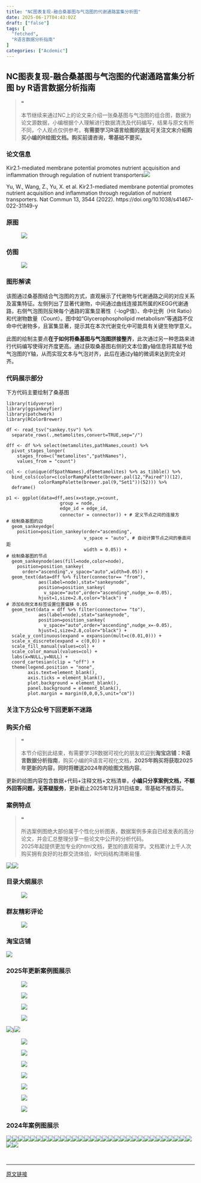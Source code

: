 ```yaml
---
title: "NC图表复现-融合桑基图与气泡图的代谢通路富集分析图"
date: 2025-06-17T04:43:02Z
draft: ["false"]
tags: [
  "fetched",
  "R语言数据分析指南"
]
categories: ["Acdemic"]
---
```

NC图表复现-融合桑基图与气泡图的代谢通路富集分析图 by R语言数据分析指南
------
<div><section data-tool="mdnice编辑器" data-website="https://www.mdnice.com" data-pm-slice="0 0 []"><blockquote><span><span leaf="">❝</span></span><p><span leaf="">本节继续来通过NC上的论文来介绍一张桑基图与气泡图的组合图，数据为论文源数据，小编根据个人理解进行数据清洗及代码编写，结果与原文有所不同，个人观点仅供参考。</span><strong><span leaf="">有需要学习R语言绘图的朋友可关注文末介绍购买小编的R绘图文档。购买前请咨询，零基础不要买。</span></strong></p></blockquote><h3 data-cacheurl="" data-remoteid="" data-tool="mdnice编辑器"><span></span><span><span leaf="">论文信息</span></span><span></span></h3><p data-tool="mdnice编辑器"><span leaf="">Kir2.1-mediated membrane potential promotes nutrient acquisition and inflammation through regulation of nutrient transporters<img data-src="https://mmbiz.qpic.cn/mmbiz_png/EibnicgwScTAb68OpnPamsUJ6b8l2FWcVlTeNS83UQ01ETwyGmTVqtYnibh3n67dSr4kxOTC2TUBZHwSElJibma3SQ/640?wx_fmt=png&amp;from=appmsg" data-ratio="0.4740740740740741" data-type="png" data-w="1080" data-imgfileid="100047694" src="https://mmbiz.qpic.cn/mmbiz_png/EibnicgwScTAb68OpnPamsUJ6b8l2FWcVlTeNS83UQ01ETwyGmTVqtYnibh3n67dSr4kxOTC2TUBZHwSElJibma3SQ/640?wx_fmt=png&amp;from=appmsg"></span></p><p data-tool="mdnice编辑器"><span leaf="">Yu, W., Wang, Z., Yu, X. et al. Kir2.1-mediated membrane potential promotes nutrient acquisition and inflammation through regulation of nutrient transporters. Nat Commun 13, 3544 (2022). https://doi.org/10.1038/s41467-022-31149-y</span></p><h3 data-cacheurl="" data-remoteid="" data-tool="mdnice编辑器"><span></span><span><span leaf="">原图</span></span><span></span></h3><figure data-tool="mdnice编辑器"><span leaf=""><img data-src="https://mmbiz.qpic.cn/mmbiz_png/EibnicgwScTAb68OpnPamsUJ6b8l2FWcVlJd0G868yClUAyhYj4IggiaO3Euees5XT1MwDxsTibR84TeMSPoBWZuXA/640?wx_fmt=png&amp;from=appmsg" data-ratio="0.7722222222222223" data-type="png" data-w="1080" data-imgfileid="100047693" src="https://mmbiz.qpic.cn/mmbiz_png/EibnicgwScTAb68OpnPamsUJ6b8l2FWcVlJd0G868yClUAyhYj4IggiaO3Euees5XT1MwDxsTibR84TeMSPoBWZuXA/640?wx_fmt=png&amp;from=appmsg"></span></figure><h3 data-cacheurl="" data-remoteid="" data-tool="mdnice编辑器"><span></span><span><span leaf="">仿图</span></span><span></span></h3><figure data-tool="mdnice编辑器"><span leaf=""><img data-src="https://mmbiz.qpic.cn/mmbiz_png/EibnicgwScTAb68OpnPamsUJ6b8l2FWcVll4yFojc60NwokgJWhqRf4hdmvBuGO0ZxND6r5NOzfaRHPm9FKMH0LQ/640?wx_fmt=png&amp;from=appmsg" data-ratio="0.6888888888888889" data-type="png" data-w="1080" data-imgfileid="100047691" src="https://mmbiz.qpic.cn/mmbiz_png/EibnicgwScTAb68OpnPamsUJ6b8l2FWcVll4yFojc60NwokgJWhqRf4hdmvBuGO0ZxND6r5NOzfaRHPm9FKMH0LQ/640?wx_fmt=png&amp;from=appmsg"></span></figure><h3 data-cacheurl="" data-remoteid="" data-tool="mdnice编辑器"><span></span><span><span leaf="">图形解读</span></span><span></span></h3><p data-tool="mdnice编辑器"><span leaf="">该图通过桑基图结合气泡图的方式，直观展示了代谢物与代谢通路之间的对应关系及富集特征。左侧列出了显著代谢物，中间通过曲线连接其所属的KEGG代谢通路，右侧气泡图则反映每个通路的富集显著性（-logP值）、命中比例（Hit Ratio）和代谢物数量（Count）。图中如“Glycerophospholipid metabolism”等通路不仅命中代谢物多，且富集显著，提示其在本次代谢变化中可能具有关键生物学意义。</span></p><p data-tool="mdnice编辑器"><span leaf="">此图的绘制主要点</span><strong><span leaf="">在于如何将桑基图与气泡图拼接整齐</span></strong><span leaf="">，此次通过另一种思路来进行代码编写使得对齐度更高。通过获取桑基图右侧的文本位置y轴信息将其赋予给气泡图的Y轴，从而实现文本与气泡对齐，此后在通过y轴的微调来达到完全对齐。</span></p><h3 data-cacheurl="" data-remoteid="" data-tool="mdnice编辑器"><span></span><span><span leaf="">代码展示部分</span></span><span></span></h3><p data-tool="mdnice编辑器"><span leaf="">下方代码主要绘制了桑基图</span></p><pre data-tool="mdnice编辑器"><span data-cacheurl="" data-remoteid=""></span><code><span leaf="">library(tidyverse)</span><span leaf=""><br></span><span leaf="">library(ggsankeyfier)</span><span leaf=""><br></span><span leaf="">library(patchwork)</span><span leaf=""><br></span><span leaf="">library(RColorBrewer)</span><span leaf=""><br></span><span leaf=""><br></span><span leaf="">df &lt;- read_tsv(</span><span><span leaf="">"sankey.tsv"</span></span><span leaf="">) %&gt;% </span><span leaf=""><br></span><span leaf="">  separate_rows(.,metamolites,convert=TRUE,sep=</span><span><span leaf="">"/"</span></span><span leaf="">)</span><span leaf=""><br></span><span leaf=""><br></span><span leaf="">dff &lt;- df %&gt;% select(metamolites,pathNames,count) %&gt;% </span><span leaf=""><br></span><span leaf="">  pivot_stages_longer(</span><span leaf=""><br></span><span leaf="">    stages_from=c(</span><span><span leaf="">"metamolites"</span></span><span leaf="">,</span><span><span leaf="">"pathNames"</span></span><span leaf="">),</span><span leaf=""><br></span><span leaf="">    values_from = </span><span><span leaf="">"count"</span></span><span leaf="">) </span><span leaf=""><br></span><span leaf=""><br></span><span leaf="">col &lt;- c(unique(df</span><span><span leaf="">$pathNames</span></span><span leaf="">),df</span><span><span leaf="">$metamolites</span></span><span leaf="">) %&gt;% as_tibble() %&gt;% </span><span leaf=""><br></span><span leaf="">  bind_cols(color=c(colorRampPalette(brewer.pal(12,</span><span><span leaf="">"Paired"</span></span><span leaf="">))(12),</span><span leaf=""><br></span><span leaf="">            colorRampPalette(brewer.pal(9,</span><span><span leaf="">"Set1"</span></span><span leaf="">))(52))) %&gt;% </span><span leaf=""><br></span><span leaf="">  deframe()</span><span leaf=""><br></span><span leaf=""><br></span><span leaf="">p1 &lt;- ggplot(data=dff,aes(x=stage,y=count,</span><span leaf=""><br></span><span leaf="">                    group = node,</span><span leaf=""><br></span><span leaf="">                    edge_id = edge_id,</span><span leaf=""><br></span><span leaf="">                    connector = connector)) + </span><span><span leaf=""># 定义节点之间的连接方</span></span><span leaf=""><br></span><span><span leaf=""># 绘制桑基图的边</span></span><span leaf=""><br></span><span leaf="">  geom_sankeyedge(</span><span leaf=""><br></span><span leaf="">    position=position_sankey(order=</span><span><span leaf="">"ascending"</span></span><span leaf="">,</span><span leaf=""><br></span><span leaf="">                             v_space = </span><span><span leaf="">"auto"</span></span><span leaf="">, </span><span><span leaf=""># 自动计算节点之间的垂直间距</span></span><span leaf=""><br></span><span leaf="">                             width = 0.05)) +</span><span leaf=""><br></span><span><span leaf=""># 绘制桑基图的节点</span></span><span leaf=""><br></span><span leaf="">  geom_sankeynode(aes(fill=node,color=node),</span><span leaf=""><br></span><span leaf="">    position=position_sankey(</span><span leaf=""><br></span><span leaf="">      order=</span><span><span leaf="">"ascending"</span></span><span leaf="">,v_space=</span><span><span leaf="">"auto"</span></span><span leaf="">,width=0.05)) +</span><span leaf=""><br></span><span leaf="">  geom_text(data=dff %&gt;% filter(connector== </span><span><span leaf="">"from"</span></span><span leaf="">),</span><span leaf=""><br></span><span leaf="">            aes(label=node),</span><span><span leaf="">stat</span></span><span leaf="">=</span><span><span leaf="">"sankeynode"</span></span><span leaf="">,</span><span leaf=""><br></span><span leaf="">            position=position_sankey(</span><span leaf=""><br></span><span leaf="">              v_space=</span><span><span leaf="">"auto"</span></span><span leaf="">,order=</span><span><span leaf="">"ascending"</span></span><span leaf="">,nudge_x=-0.05),</span><span leaf=""><br></span><span leaf="">            hjust=1,size=2.8,color=</span><span><span leaf="">"black"</span></span><span leaf="">) +</span><span leaf=""><br></span><span><span leaf=""># 添加右侧文本标签设置位置偏移 0.05</span></span><span leaf=""><br></span><span leaf="">  geom_text(data = dff %&gt;% filter(connector== </span><span><span leaf="">"to"</span></span><span leaf="">),</span><span leaf=""><br></span><span leaf="">            aes(label=node),</span><span><span leaf="">stat</span></span><span leaf="">=</span><span><span leaf="">"sankeynode"</span></span><span leaf="">,</span><span leaf=""><br></span><span leaf="">            position=position_sankey(</span><span leaf=""><br></span><span leaf="">              v_space=</span><span><span leaf="">"auto"</span></span><span leaf="">,order=</span><span><span leaf="">"ascending"</span></span><span leaf="">,nudge_x=-0.05),</span><span leaf=""><br></span><span leaf="">            hjust=1,size=2.8,color=</span><span><span leaf="">"black"</span></span><span leaf="">) +</span><span leaf=""><br></span><span leaf="">  scale_y_continuous(expand = expansion(mult=c(0.01,0))) +</span><span leaf=""><br></span><span leaf="">  scale_x_discrete(expand = c(0,0)) +</span><span leaf=""><br></span><span leaf="">  scale_fill_manual(values=col) +</span><span leaf=""><br></span><span leaf="">  scale_color_manual(values=col) +</span><span leaf=""><br></span><span leaf="">  labs(x=NULL,y=NULL) +</span><span leaf=""><br></span><span leaf="">  coord_cartesian(clip = </span><span><span leaf="">"off"</span></span><span leaf="">) +</span><span leaf=""><br></span><span leaf="">  theme(legend.position = </span><span><span leaf="">"none"</span></span><span leaf="">,</span><span leaf=""><br></span><span leaf="">        axis.text=element_blank(),</span><span leaf=""><br></span><span leaf="">        axis.ticks = element_blank(),</span><span leaf=""><br></span><span leaf="">        plot.background = element_blank(),</span><span leaf=""><br></span><span leaf="">        panel.background = element_blank(),</span><span leaf=""><br></span><span leaf="">        plot.margin = margin(0,0,0,5,unit=</span><span><span leaf="">"cm"</span></span><span leaf="">))</span><span leaf=""><br></span></code></pre><h3 data-cacheurl="" data-remoteid="" data-tool="mdnice编辑器"><span></span><span><span leaf="">关注下方公众号下回更新不迷路</span></span><span></span></h3><section nodeleaf=""><mp-common-profile data-pluginname="mpprofile" data-nickname="R语言数据分析指南" data-alias="YanJANtwo" data-from="0" data-headimg="http://mmbiz.qpic.cn/mmbiz_png/EibnicgwScTAZF0rpeZII9Ltl26VbVagriczTria1fib3XgjwwHEHFjPzkmGpqWDVVHBSzhENictUM2iavAKiaM5lc9USw/0?wx_fmt=png" data-signature="R语言重症爱好者，喜欢绘制各种精美的图表，喜欢的小伙伴可以关注我，跟我一起学习" data-id="Mzg3MzQzNTYzMw==" data-is_biz_ban="0" data-service_type="1" data-verify_status="0"></mp-common-profile></section><h3 data-cacheurl="" data-remoteid="" data-tool="mdnice编辑器"><span></span><span><span leaf="">购买介绍</span></span><span></span></h3><blockquote><span><span leaf="">❝</span></span><p><span leaf="">本节介绍到此结束，有需要学习R数据可视化的朋友欢迎到</span><strong><span leaf="">淘宝店铺：R语言数据分析指南</span></strong><span leaf="">，购买小编的R语言可视化文档，</span><strong><span leaf="">2025年购买将获取2025年更新的内容，同时将赠送2024年的绘图文档内容</span></strong><span leaf="">。</span></p></blockquote><p data-tool="mdnice编辑器"><span leaf="">更新的绘图内容包含数据+代码+注释文档+文档清单，</span><strong><span leaf="">小编只分享案例文档，不额外回答问题，无答疑服务</span></strong><span leaf="">，更新截止2025年12月31日结束，零基础不推荐买。</span></p><h3 data-cacheurl="" data-remoteid="" data-tool="mdnice编辑器"><span></span><span><span leaf="">案例特点</span></span><span></span></h3><blockquote><span><span leaf="">❝</span></span><p><span leaf="">所选案例图绝大部份属于个性化分析图表，数据案例多来自已经发表的高分论文，并会汇总整理分享一些论文中公开的分析代码。</span><span leaf=""><br></span><span leaf="">2025年起提供更加专业的html文档，更加的直观易学。文档累计上千人次购买拥有良好的社群交流体验，R代码结构清晰易懂.</span></p></blockquote><p data-tool="mdnice编辑器"><span leaf=""><img data-src="https://mmbiz.qpic.cn/mmbiz_png/EibnicgwScTAb68OpnPamsUJ6b8l2FWcVlxdMnXu3Fwwj2QgN9zEJia4MSdbgcqhk2Cxibf6gaSEELzsXWZ323keOA/640?wx_fmt=png&amp;from=appmsg" data-ratio="0.9481481481481482" data-type="png" data-w="1080" data-imgfileid="100047695" src="https://mmbiz.qpic.cn/mmbiz_png/EibnicgwScTAb68OpnPamsUJ6b8l2FWcVlxdMnXu3Fwwj2QgN9zEJia4MSdbgcqhk2Cxibf6gaSEELzsXWZ323keOA/640?wx_fmt=png&amp;from=appmsg"><img data-src="https://mmbiz.qpic.cn/mmbiz_png/EibnicgwScTAb68OpnPamsUJ6b8l2FWcVloQB5uOGp7P8NgWSgLBeuwsaklIPlhLfgIoEVurJoJNK3utualLbIOg/640?wx_fmt=png&amp;from=appmsg" data-ratio="0.8712962962962963" data-type="png" data-w="1080" data-imgfileid="100047692" src="https://mmbiz.qpic.cn/mmbiz_png/EibnicgwScTAb68OpnPamsUJ6b8l2FWcVloQB5uOGp7P8NgWSgLBeuwsaklIPlhLfgIoEVurJoJNK3utualLbIOg/640?wx_fmt=png&amp;from=appmsg"></span></p><h3 data-cacheurl="" data-remoteid="" data-tool="mdnice编辑器"><span></span><span><span leaf="">目录大纲展示</span></span><span></span></h3><figure data-tool="mdnice编辑器"><span leaf=""><img data-src="https://mmbiz.qpic.cn/mmbiz_png/EibnicgwScTAb68OpnPamsUJ6b8l2FWcVlKq8Te9SWzovBRbia1HrZ7YOmZWJLzkJYtt3hyfs1Ojt1CwwUnY2xMTA/640?wx_fmt=png&amp;from=appmsg" data-ratio="0.44351851851851853" data-type="png" data-w="1080" data-imgfileid="100047700" src="https://mmbiz.qpic.cn/mmbiz_png/EibnicgwScTAb68OpnPamsUJ6b8l2FWcVlKq8Te9SWzovBRbia1HrZ7YOmZWJLzkJYtt3hyfs1Ojt1CwwUnY2xMTA/640?wx_fmt=png&amp;from=appmsg"></span></figure><h3 data-cacheurl="" data-remoteid="" data-tool="mdnice编辑器"><span></span><span><span leaf="">群友精彩评论</span></span><span></span></h3><figure data-tool="mdnice编辑器"><span leaf=""><img data-src="https://mmbiz.qpic.cn/mmbiz_png/EibnicgwScTAb68OpnPamsUJ6b8l2FWcVl17uLDsapkIWw1IYEvZibleXib9icJtUHwwKOLo3KvBVN56wfJCqqicQP2Q/640?wx_fmt=png&amp;from=appmsg" data-ratio="0.4546296296296296" data-type="png" data-w="1080" data-imgfileid="100047699" src="https://mmbiz.qpic.cn/mmbiz_png/EibnicgwScTAb68OpnPamsUJ6b8l2FWcVl17uLDsapkIWw1IYEvZibleXib9icJtUHwwKOLo3KvBVN56wfJCqqicQP2Q/640?wx_fmt=png&amp;from=appmsg"></span></figure><h3 data-cacheurl="" data-remoteid="" data-tool="mdnice编辑器"><span></span><span><span leaf="">淘宝店铺</span></span><span></span></h3><section nodeleaf=""><img data-src="https://mmbiz.qpic.cn/mmbiz_jpg/EibnicgwScTAbvhPDLGT8NaialEsht92PTYNJWpmVLfoYGic1uha5FyBrDCibibZCLjiazgvpT1XcdwibfVywD2el0VAgg/640?wx_fmt=jpeg" data-ratio="1.0210420841683367" data-s="300,640" data-type="jpeg" data-w="998" type="block" data-imgfileid="100019415" src="https://mmbiz.qpic.cn/mmbiz_jpg/EibnicgwScTAbvhPDLGT8NaialEsht92PTYNJWpmVLfoYGic1uha5FyBrDCibibZCLjiazgvpT1XcdwibfVywD2el0VAgg/640?wx_fmt=jpeg"></section><h3 data-cacheurl="" data-remoteid="" data-tool="mdnice编辑器"><span></span><span><span leaf="">2025年更新案例图展示</span></span><span></span></h3><figure data-tool="mdnice编辑器"><span leaf=""><img data-src="https://mmbiz.qpic.cn/mmbiz_jpg/EibnicgwScTAb68OpnPamsUJ6b8l2FWcVla1KSssYofjYmhlYmgCBBkHI09mILXe4icqNXVMtyliaOAKH0PksI53gA/640?wx_fmt=jpeg&amp;from=appmsg" data-ratio="0.44351851851851853" data-type="jpeg" data-w="1080" data-imgfileid="100047696" src="https://mmbiz.qpic.cn/mmbiz_jpg/EibnicgwScTAb68OpnPamsUJ6b8l2FWcVla1KSssYofjYmhlYmgCBBkHI09mILXe4icqNXVMtyliaOAKH0PksI53gA/640?wx_fmt=jpeg&amp;from=appmsg"></span></figure><figure data-tool="mdnice编辑器"><span leaf=""><img data-src="https://mmbiz.qpic.cn/mmbiz_jpg/EibnicgwScTAb68OpnPamsUJ6b8l2FWcVlI2OgUZT25pTKty6SKnCd8oUIAbKPPXvXHshy7aBICay3zEOldB8mzw/640?wx_fmt=jpeg&amp;from=appmsg" data-ratio="0.5148148148148148" data-type="jpeg" data-w="1080" data-imgfileid="100047698" src="https://mmbiz.qpic.cn/mmbiz_jpg/EibnicgwScTAb68OpnPamsUJ6b8l2FWcVlI2OgUZT25pTKty6SKnCd8oUIAbKPPXvXHshy7aBICay3zEOldB8mzw/640?wx_fmt=jpeg&amp;from=appmsg"></span></figure><figure data-tool="mdnice编辑器"><span leaf=""><img data-src="https://mmbiz.qpic.cn/mmbiz_jpg/EibnicgwScTAb68OpnPamsUJ6b8l2FWcVlED9KZH32x5QFXStKetoSjTicjmOiaeiaeFEt4JDOa8BbiafaE6V9l2kGIw/640?wx_fmt=jpeg&amp;from=appmsg" data-ratio="0.41944444444444445" data-type="jpeg" data-w="1080" data-imgfileid="100047697" src="https://mmbiz.qpic.cn/mmbiz_jpg/EibnicgwScTAb68OpnPamsUJ6b8l2FWcVlED9KZH32x5QFXStKetoSjTicjmOiaeiaeFEt4JDOa8BbiafaE6V9l2kGIw/640?wx_fmt=jpeg&amp;from=appmsg"></span></figure><figure data-tool="mdnice编辑器"><span leaf=""><img data-src="https://mmbiz.qpic.cn/mmbiz_jpg/EibnicgwScTAb68OpnPamsUJ6b8l2FWcVlnAu57xK2MMlXaicVyOWkbBultLiceV2JR8uibkaF7icRibQicSy9JFBrBIGw/640?wx_fmt=jpeg&amp;from=appmsg" data-ratio="0.45" data-type="jpeg" data-w="1080" data-imgfileid="100047703" src="https://mmbiz.qpic.cn/mmbiz_jpg/EibnicgwScTAb68OpnPamsUJ6b8l2FWcVlnAu57xK2MMlXaicVyOWkbBultLiceV2JR8uibkaF7icRibQicSy9JFBrBIGw/640?wx_fmt=jpeg&amp;from=appmsg"></span></figure><p data-tool="mdnice编辑器"><span leaf=""><img data-src="https://mmbiz.qpic.cn/mmbiz_jpg/EibnicgwScTAb68OpnPamsUJ6b8l2FWcVlb2uYBdnwy0Y360y2ichwZNQOS3yjGbAClAtJ1xCxSlAIw8zsxOsRycQ/640?wx_fmt=jpeg&amp;from=appmsg" data-ratio="0.4824074074074074" data-type="jpeg" data-w="1080" data-imgfileid="100047701" src="https://mmbiz.qpic.cn/mmbiz_jpg/EibnicgwScTAb68OpnPamsUJ6b8l2FWcVlb2uYBdnwy0Y360y2ichwZNQOS3yjGbAClAtJ1xCxSlAIw8zsxOsRycQ/640?wx_fmt=jpeg&amp;from=appmsg">)<img data-src="https://mmbiz.qpic.cn/mmbiz_jpg/EibnicgwScTAb68OpnPamsUJ6b8l2FWcVle20h3zpetXSC1W1CTqGGyuwYDZkcLViaZCJicY7AxADhKlmGYPTnDjnw/640?wx_fmt=jpeg&amp;from=appmsg" data-ratio="0.42777777777777776" data-type="jpeg" data-w="1080" data-imgfileid="100047705" src="https://mmbiz.qpic.cn/mmbiz_jpg/EibnicgwScTAb68OpnPamsUJ6b8l2FWcVle20h3zpetXSC1W1CTqGGyuwYDZkcLViaZCJicY7AxADhKlmGYPTnDjnw/640?wx_fmt=jpeg&amp;from=appmsg"></span></p><figure data-tool="mdnice编辑器"><span leaf=""><img data-src="https://mmbiz.qpic.cn/mmbiz_jpg/EibnicgwScTAb68OpnPamsUJ6b8l2FWcVlufl32QNuQs6sJ43NETf9hjPzibwCCMUANZBQXxmaU0WYPC6Cl36brkw/640?wx_fmt=jpeg&amp;from=appmsg" data-ratio="0.41944444444444445" data-type="jpeg" data-w="1080" data-imgfileid="100047704" src="https://mmbiz.qpic.cn/mmbiz_jpg/EibnicgwScTAb68OpnPamsUJ6b8l2FWcVlufl32QNuQs6sJ43NETf9hjPzibwCCMUANZBQXxmaU0WYPC6Cl36brkw/640?wx_fmt=jpeg&amp;from=appmsg"></span></figure><figure data-tool="mdnice编辑器"><span leaf=""><img data-src="https://mmbiz.qpic.cn/mmbiz_jpg/EibnicgwScTAb68OpnPamsUJ6b8l2FWcVlXYruyhkpXEJg1VkYBeLYXbVZVK7SsezCCGcR7XOmfCZAVuIZo7iawtg/640?wx_fmt=jpeg&amp;from=appmsg" data-ratio="0.4287037037037037" data-type="jpeg" data-w="1080" data-imgfileid="100047702" src="https://mmbiz.qpic.cn/mmbiz_jpg/EibnicgwScTAb68OpnPamsUJ6b8l2FWcVlXYruyhkpXEJg1VkYBeLYXbVZVK7SsezCCGcR7XOmfCZAVuIZo7iawtg/640?wx_fmt=jpeg&amp;from=appmsg"></span></figure><figure data-tool="mdnice编辑器"><span leaf=""><img data-src="https://mmbiz.qpic.cn/mmbiz_jpg/EibnicgwScTAb68OpnPamsUJ6b8l2FWcVl0D7P8ndqzonbuWutYU4icH5VgdcvtnPPT6oBkzaF9wHsxlozTAibRaQg/640?wx_fmt=jpeg&amp;from=appmsg" data-ratio="0.42592592592592593" data-type="jpeg" data-w="1080" data-imgfileid="100047710" src="https://mmbiz.qpic.cn/mmbiz_jpg/EibnicgwScTAb68OpnPamsUJ6b8l2FWcVl0D7P8ndqzonbuWutYU4icH5VgdcvtnPPT6oBkzaF9wHsxlozTAibRaQg/640?wx_fmt=jpeg&amp;from=appmsg"></span></figure><figure data-tool="mdnice编辑器"><span leaf=""><img data-src="https://mmbiz.qpic.cn/mmbiz_jpg/EibnicgwScTAb68OpnPamsUJ6b8l2FWcVl5svyviagqjHEfhzcfFsnqKXTSqzZJtZWutpM5gylamBGa1BygRT7LYg/640?wx_fmt=jpeg&amp;from=appmsg" data-ratio="0.4212962962962963" data-type="jpeg" data-w="1080" data-imgfileid="100047708" src="https://mmbiz.qpic.cn/mmbiz_jpg/EibnicgwScTAb68OpnPamsUJ6b8l2FWcVl5svyviagqjHEfhzcfFsnqKXTSqzZJtZWutpM5gylamBGa1BygRT7LYg/640?wx_fmt=jpeg&amp;from=appmsg"></span></figure><figure data-tool="mdnice编辑器"><span leaf=""><img data-src="https://mmbiz.qpic.cn/mmbiz_png/EibnicgwScTAb68OpnPamsUJ6b8l2FWcVlEGCUKs0y7IPqGu159o60HjeYriabnfx5ib9jwZMwqqTOjEWBjxT76aOA/640?wx_fmt=png&amp;from=appmsg" data-ratio="0.4255555555555556" data-type="png" data-w="900" data-imgfileid="100047706" src="https://mmbiz.qpic.cn/mmbiz_png/EibnicgwScTAb68OpnPamsUJ6b8l2FWcVlEGCUKs0y7IPqGu159o60HjeYriabnfx5ib9jwZMwqqTOjEWBjxT76aOA/640?wx_fmt=png&amp;from=appmsg"></span></figure><figure data-tool="mdnice编辑器"><span leaf=""><img data-src="https://mmbiz.qpic.cn/mmbiz_png/EibnicgwScTAb68OpnPamsUJ6b8l2FWcVlkGd6DlxjGF3r2lz8iaRLGQPzayqK4qoJOT8ITKG6UUX5VTbflicNXRmw/640?wx_fmt=png&amp;from=appmsg" data-ratio="0.4255555555555556" data-type="png" data-w="900" data-imgfileid="100047707" src="https://mmbiz.qpic.cn/mmbiz_png/EibnicgwScTAb68OpnPamsUJ6b8l2FWcVlkGd6DlxjGF3r2lz8iaRLGQPzayqK4qoJOT8ITKG6UUX5VTbflicNXRmw/640?wx_fmt=png&amp;from=appmsg"></span></figure><figure data-tool="mdnice编辑器"><span leaf=""><img data-src="https://mmbiz.qpic.cn/mmbiz_png/EibnicgwScTAb68OpnPamsUJ6b8l2FWcVlCXKmxaoZQiaNxFrBQ1rFZ9gyYLGfcfUOEpnd7RyWAo3GrfAuRWOwDzw/640?wx_fmt=png&amp;from=appmsg" data-ratio="0.4255555555555556" data-type="png" data-w="900" data-imgfileid="100047709" src="https://mmbiz.qpic.cn/mmbiz_png/EibnicgwScTAb68OpnPamsUJ6b8l2FWcVlCXKmxaoZQiaNxFrBQ1rFZ9gyYLGfcfUOEpnd7RyWAo3GrfAuRWOwDzw/640?wx_fmt=png&amp;from=appmsg"></span></figure><h3 data-cacheurl="" data-remoteid="" data-tool="mdnice编辑器"><span></span><span><span leaf="">2024年案例图展示</span></span><span></span></h3><p data-tool="mdnice编辑器"><span leaf=""><img data-src="https://mmbiz.qpic.cn/mmbiz_png/EibnicgwScTAb68OpnPamsUJ6b8l2FWcVlicXHjPV6bPDo5RfoC7aeFbT4vwMuWMFTM9DVDpz1Iic2OseB0WUKCyIQ/640?wx_fmt=png&amp;from=appmsg" data-ratio="0.4255555555555556" data-type="png" data-w="900" data-imgfileid="100047715" src="https://mmbiz.qpic.cn/mmbiz_png/EibnicgwScTAb68OpnPamsUJ6b8l2FWcVlicXHjPV6bPDo5RfoC7aeFbT4vwMuWMFTM9DVDpz1Iic2OseB0WUKCyIQ/640?wx_fmt=png&amp;from=appmsg"><img data-src="https://mmbiz.qpic.cn/mmbiz_png/EibnicgwScTAb68OpnPamsUJ6b8l2FWcVlHBPcQSwm47ricn9c6In8MHX3YSKooicglSwKn51Du56JJfnTC7PpUibww/640?wx_fmt=png&amp;from=appmsg" data-ratio="0.4255555555555556" data-type="png" data-w="900" data-imgfileid="100047712" src="https://mmbiz.qpic.cn/mmbiz_png/EibnicgwScTAb68OpnPamsUJ6b8l2FWcVlHBPcQSwm47ricn9c6In8MHX3YSKooicglSwKn51Du56JJfnTC7PpUibww/640?wx_fmt=png&amp;from=appmsg"><img data-src="https://mmbiz.qpic.cn/mmbiz_png/EibnicgwScTAb68OpnPamsUJ6b8l2FWcVlSVpkdTictkWvPnqjYuiacBicbyickkbF4THBnbkpfuu3PwRF7dasHRXZlQ/640?wx_fmt=png&amp;from=appmsg" data-ratio="0.4255555555555556" data-type="png" data-w="900" data-imgfileid="100047713" src="https://mmbiz.qpic.cn/mmbiz_png/EibnicgwScTAb68OpnPamsUJ6b8l2FWcVlSVpkdTictkWvPnqjYuiacBicbyickkbF4THBnbkpfuu3PwRF7dasHRXZlQ/640?wx_fmt=png&amp;from=appmsg"><img data-src="https://mmbiz.qpic.cn/mmbiz_png/EibnicgwScTAb68OpnPamsUJ6b8l2FWcVlB8W5LVFwQ9V8ibwado46KxbGeTsQBtc2qtjPLcJURrJfg1d4lfoiaA9Q/640?wx_fmt=png&amp;from=appmsg" data-ratio="0.4255555555555556" data-type="png" data-w="900" data-imgfileid="100047711" src="https://mmbiz.qpic.cn/mmbiz_png/EibnicgwScTAb68OpnPamsUJ6b8l2FWcVlB8W5LVFwQ9V8ibwado46KxbGeTsQBtc2qtjPLcJURrJfg1d4lfoiaA9Q/640?wx_fmt=png&amp;from=appmsg"><img data-src="https://mmbiz.qpic.cn/mmbiz_png/EibnicgwScTAb68OpnPamsUJ6b8l2FWcVlQtVXpAxVPzJpcY0OUR9CILO2cngdvHNHq66KHLvaUgVMWGTickDeib8w/640?wx_fmt=png&amp;from=appmsg" data-ratio="0.4255555555555556" data-type="png" data-w="900" data-imgfileid="100047714" src="https://mmbiz.qpic.cn/mmbiz_png/EibnicgwScTAb68OpnPamsUJ6b8l2FWcVlQtVXpAxVPzJpcY0OUR9CILO2cngdvHNHq66KHLvaUgVMWGTickDeib8w/640?wx_fmt=png&amp;from=appmsg"><img data-src="https://mmbiz.qpic.cn/mmbiz_png/EibnicgwScTAb68OpnPamsUJ6b8l2FWcVlUJLDffSxUiaFupQkJz8SokhS5KqSQIl20PxQoljAoLFpAztQD1IV7ZA/640?wx_fmt=png&amp;from=appmsg" data-ratio="0.4255555555555556" data-type="png" data-w="900" data-imgfileid="100047717" src="https://mmbiz.qpic.cn/mmbiz_png/EibnicgwScTAb68OpnPamsUJ6b8l2FWcVlUJLDffSxUiaFupQkJz8SokhS5KqSQIl20PxQoljAoLFpAztQD1IV7ZA/640?wx_fmt=png&amp;from=appmsg"><img data-src="https://mmbiz.qpic.cn/mmbiz_png/EibnicgwScTAb68OpnPamsUJ6b8l2FWcVlGtMVjRicslMbQI3tCM8ksY8wzkK27bZGQ21HgcyAibrKE0sQMOC0M1YA/640?wx_fmt=png&amp;from=appmsg" data-ratio="0.4255555555555556" data-type="png" data-w="900" data-imgfileid="100047720" src="https://mmbiz.qpic.cn/mmbiz_png/EibnicgwScTAb68OpnPamsUJ6b8l2FWcVlGtMVjRicslMbQI3tCM8ksY8wzkK27bZGQ21HgcyAibrKE0sQMOC0M1YA/640?wx_fmt=png&amp;from=appmsg"><img data-src="https://mmbiz.qpic.cn/mmbiz_png/EibnicgwScTAb68OpnPamsUJ6b8l2FWcVl1Hv4gDhEbXDe6zjAe7pGWebgRwHv6rJB4gWpoXFvgJVCibXicTtevjhA/640?wx_fmt=png&amp;from=appmsg" data-ratio="0.4255555555555556" data-type="png" data-w="900" data-imgfileid="100047718" src="https://mmbiz.qpic.cn/mmbiz_png/EibnicgwScTAb68OpnPamsUJ6b8l2FWcVl1Hv4gDhEbXDe6zjAe7pGWebgRwHv6rJB4gWpoXFvgJVCibXicTtevjhA/640?wx_fmt=png&amp;from=appmsg"><img data-src="https://mmbiz.qpic.cn/mmbiz_png/EibnicgwScTAb68OpnPamsUJ6b8l2FWcVlRQTP8pLsP03drMbaHFrOEWuyiayUH4ACMhYDPB3nFAJjUIKk8Iz7v9g/640?wx_fmt=png&amp;from=appmsg" data-ratio="0.4255555555555556" data-type="png" data-w="900" data-imgfileid="100047719" src="https://mmbiz.qpic.cn/mmbiz_png/EibnicgwScTAb68OpnPamsUJ6b8l2FWcVlRQTP8pLsP03drMbaHFrOEWuyiayUH4ACMhYDPB3nFAJjUIKk8Iz7v9g/640?wx_fmt=png&amp;from=appmsg"><img data-src="https://mmbiz.qpic.cn/mmbiz_png/EibnicgwScTAb68OpnPamsUJ6b8l2FWcVlf8GbiaMHMgpIef88AKhcd6PODueuzSwiacXe7zWqU087dddYfQhwWiagA/640?wx_fmt=png&amp;from=appmsg" data-ratio="0.4255555555555556" data-type="png" data-w="900" data-imgfileid="100047716" src="https://mmbiz.qpic.cn/mmbiz_png/EibnicgwScTAb68OpnPamsUJ6b8l2FWcVlf8GbiaMHMgpIef88AKhcd6PODueuzSwiacXe7zWqU087dddYfQhwWiagA/640?wx_fmt=png&amp;from=appmsg"><img data-src="https://mmbiz.qpic.cn/mmbiz_png/EibnicgwScTAb68OpnPamsUJ6b8l2FWcVl2CxVNFZatySxsN5ZgLMo6sTMH9ic3cz4st3rs2KR03DOqeTqmVXicPzg/640?wx_fmt=png&amp;from=appmsg" data-ratio="0.4255555555555556" data-type="png" data-w="900" data-imgfileid="100047724" src="https://mmbiz.qpic.cn/mmbiz_png/EibnicgwScTAb68OpnPamsUJ6b8l2FWcVl2CxVNFZatySxsN5ZgLMo6sTMH9ic3cz4st3rs2KR03DOqeTqmVXicPzg/640?wx_fmt=png&amp;from=appmsg"><img data-src="https://mmbiz.qpic.cn/mmbiz_png/EibnicgwScTAb68OpnPamsUJ6b8l2FWcVlLgFZ5puf7jPtjofibbyavNBG6dKFMHAw5pGrQ0gYSooIetc4PjyLfnA/640?wx_fmt=png&amp;from=appmsg" data-ratio="0.4255555555555556" data-type="png" data-w="900" data-imgfileid="100047722" src="https://mmbiz.qpic.cn/mmbiz_png/EibnicgwScTAb68OpnPamsUJ6b8l2FWcVlLgFZ5puf7jPtjofibbyavNBG6dKFMHAw5pGrQ0gYSooIetc4PjyLfnA/640?wx_fmt=png&amp;from=appmsg"><img data-src="https://mmbiz.qpic.cn/mmbiz_png/EibnicgwScTAb68OpnPamsUJ6b8l2FWcVlZRbbgEnYF7xEL8rJHIl3uB11QPEADRfxpfGY5YyHiccspZlSPRRXqYA/640?wx_fmt=png&amp;from=appmsg" data-ratio="0.4255555555555556" data-type="png" data-w="900" data-imgfileid="100047725" src="https://mmbiz.qpic.cn/mmbiz_png/EibnicgwScTAb68OpnPamsUJ6b8l2FWcVlZRbbgEnYF7xEL8rJHIl3uB11QPEADRfxpfGY5YyHiccspZlSPRRXqYA/640?wx_fmt=png&amp;from=appmsg"><img data-src="https://mmbiz.qpic.cn/mmbiz_png/EibnicgwScTAb68OpnPamsUJ6b8l2FWcVl3etRmeLdjQtWic51yLyGYu9f9yCclQibribD7KQd45sUia1jVicqZjg8kjQ/640?wx_fmt=png&amp;from=appmsg" data-ratio="0.4255555555555556" data-type="png" data-w="900" data-imgfileid="100047721" src="https://mmbiz.qpic.cn/mmbiz_png/EibnicgwScTAb68OpnPamsUJ6b8l2FWcVl3etRmeLdjQtWic51yLyGYu9f9yCclQibribD7KQd45sUia1jVicqZjg8kjQ/640?wx_fmt=png&amp;from=appmsg"><img data-src="https://mmbiz.qpic.cn/mmbiz_png/EibnicgwScTAb68OpnPamsUJ6b8l2FWcVlUUbodWpD3gb6kbwoib0cKC8kWpSbXZ40EfelGmZibTouqSQICq7hTgeA/640?wx_fmt=png&amp;from=appmsg" data-ratio="0.4255555555555556" data-type="png" data-w="900" data-imgfileid="100047723" src="https://mmbiz.qpic.cn/mmbiz_png/EibnicgwScTAb68OpnPamsUJ6b8l2FWcVlUUbodWpD3gb6kbwoib0cKC8kWpSbXZ40EfelGmZibTouqSQICq7hTgeA/640?wx_fmt=png&amp;from=appmsg"><img data-src="https://mmbiz.qpic.cn/mmbiz_png/EibnicgwScTAb68OpnPamsUJ6b8l2FWcVlyh0cNz98gzzMBINoxzfrJwbKxm9jpocFTlUXRFvBGlY3ib04RutOfwg/640?wx_fmt=png&amp;from=appmsg" data-ratio="0.4255555555555556" data-type="png" data-w="900" data-imgfileid="100047729" src="https://mmbiz.qpic.cn/mmbiz_png/EibnicgwScTAb68OpnPamsUJ6b8l2FWcVlyh0cNz98gzzMBINoxzfrJwbKxm9jpocFTlUXRFvBGlY3ib04RutOfwg/640?wx_fmt=png&amp;from=appmsg"><img data-src="https://mmbiz.qpic.cn/mmbiz_png/EibnicgwScTAb68OpnPamsUJ6b8l2FWcVloAgKdib1WyicDKsib81p53jBRFQvvfToThKn9ecYia0DXwUAAoyz0gn81g/640?wx_fmt=png&amp;from=appmsg" data-ratio="0.4255555555555556" data-type="png" data-w="900" data-imgfileid="100047728" src="https://mmbiz.qpic.cn/mmbiz_png/EibnicgwScTAb68OpnPamsUJ6b8l2FWcVloAgKdib1WyicDKsib81p53jBRFQvvfToThKn9ecYia0DXwUAAoyz0gn81g/640?wx_fmt=png&amp;from=appmsg"><img data-src="https://mmbiz.qpic.cn/mmbiz_png/EibnicgwScTAb68OpnPamsUJ6b8l2FWcVlsvuNxxBZWH8xKARcPc6qwA5Daq3m8NH4Zyvicf3R5kGTwIBpic2sQPyg/640?wx_fmt=png&amp;from=appmsg" data-ratio="0.4255555555555556" data-type="png" data-w="900" data-imgfileid="100047726" src="https://mmbiz.qpic.cn/mmbiz_png/EibnicgwScTAb68OpnPamsUJ6b8l2FWcVlsvuNxxBZWH8xKARcPc6qwA5Daq3m8NH4Zyvicf3R5kGTwIBpic2sQPyg/640?wx_fmt=png&amp;from=appmsg"><img data-src="https://mmbiz.qpic.cn/mmbiz_png/EibnicgwScTAb68OpnPamsUJ6b8l2FWcVlAsepeZFUxfR9HDbYvZLic8MEDAHoZ9pN3DKAhdENFWG49bQCXx0jEXw/640?wx_fmt=png&amp;from=appmsg" data-ratio="0.4255555555555556" data-type="png" data-w="900" data-imgfileid="100047727" src="https://mmbiz.qpic.cn/mmbiz_png/EibnicgwScTAb68OpnPamsUJ6b8l2FWcVlAsepeZFUxfR9HDbYvZLic8MEDAHoZ9pN3DKAhdENFWG49bQCXx0jEXw/640?wx_fmt=png&amp;from=appmsg"><img data-src="https://mmbiz.qpic.cn/mmbiz_png/EibnicgwScTAb68OpnPamsUJ6b8l2FWcVlImib0vDLrDDImicnhpMQ4d6s0T1qjDiaXe8NBARFq7ia4URT0KCEMKf5AQ/640?wx_fmt=png&amp;from=appmsg" data-ratio="0.4255555555555556" data-type="png" data-w="900" data-imgfileid="100047730" src="https://mmbiz.qpic.cn/mmbiz_png/EibnicgwScTAb68OpnPamsUJ6b8l2FWcVlImib0vDLrDDImicnhpMQ4d6s0T1qjDiaXe8NBARFq7ia4URT0KCEMKf5AQ/640?wx_fmt=png&amp;from=appmsg"><img data-src="https://mmbiz.qpic.cn/mmbiz_png/EibnicgwScTAb68OpnPamsUJ6b8l2FWcVlzQiaPpZW2OMcfUYmf7Xv4A6uvrSC21DtAPck6xKHXGHdcckYsGaQlfQ/640?wx_fmt=png&amp;from=appmsg" data-ratio="0.4255555555555556" data-type="png" data-w="900" data-imgfileid="100047734" src="https://mmbiz.qpic.cn/mmbiz_png/EibnicgwScTAb68OpnPamsUJ6b8l2FWcVlzQiaPpZW2OMcfUYmf7Xv4A6uvrSC21DtAPck6xKHXGHdcckYsGaQlfQ/640?wx_fmt=png&amp;from=appmsg"><img data-src="https://mmbiz.qpic.cn/mmbiz_png/EibnicgwScTAb68OpnPamsUJ6b8l2FWcVlAEhZ7SxxIZ74TJzPeuBSk938etfFvTKSdbMvibibghnXcNicCkMKYU3vA/640?wx_fmt=png&amp;from=appmsg" data-ratio="0.4255555555555556" data-type="png" data-w="900" data-imgfileid="100047732" src="https://mmbiz.qpic.cn/mmbiz_png/EibnicgwScTAb68OpnPamsUJ6b8l2FWcVlAEhZ7SxxIZ74TJzPeuBSk938etfFvTKSdbMvibibghnXcNicCkMKYU3vA/640?wx_fmt=png&amp;from=appmsg"><img data-src="https://mmbiz.qpic.cn/mmbiz_png/EibnicgwScTAb68OpnPamsUJ6b8l2FWcVlAKMdMRnkjoBF7axeuSibZkUNQ6IAfCeZpJtbb4y6qO9c75BibphwI3DQ/640?wx_fmt=png&amp;from=appmsg" data-ratio="0.4255555555555556" data-type="png" data-w="900" data-imgfileid="100047735" src="https://mmbiz.qpic.cn/mmbiz_png/EibnicgwScTAb68OpnPamsUJ6b8l2FWcVlAKMdMRnkjoBF7axeuSibZkUNQ6IAfCeZpJtbb4y6qO9c75BibphwI3DQ/640?wx_fmt=png&amp;from=appmsg"><img data-src="https://mmbiz.qpic.cn/mmbiz_png/EibnicgwScTAb68OpnPamsUJ6b8l2FWcVljKlcBcmm6w2icBjB7WaWFiaFOdXJhhIG5JGuxUCpreU42OsPIGdD7dLg/640?wx_fmt=png&amp;from=appmsg" data-ratio="0.4255555555555556" data-type="png" data-w="900" data-imgfileid="100047733" src="https://mmbiz.qpic.cn/mmbiz_png/EibnicgwScTAb68OpnPamsUJ6b8l2FWcVljKlcBcmm6w2icBjB7WaWFiaFOdXJhhIG5JGuxUCpreU42OsPIGdD7dLg/640?wx_fmt=png&amp;from=appmsg"><img data-src="https://mmbiz.qpic.cn/mmbiz_png/EibnicgwScTAb68OpnPamsUJ6b8l2FWcVllkEWx7NIRyqqjViaRJTkL7DDUhwlSbkvKOSDY0UWZr9psj3gfelhleg/640?wx_fmt=png&amp;from=appmsg" data-ratio="0.4255555555555556" data-type="png" data-w="900" data-imgfileid="100047731" src="https://mmbiz.qpic.cn/mmbiz_png/EibnicgwScTAb68OpnPamsUJ6b8l2FWcVllkEWx7NIRyqqjViaRJTkL7DDUhwlSbkvKOSDY0UWZr9psj3gfelhleg/640?wx_fmt=png&amp;from=appmsg"><img data-src="https://mmbiz.qpic.cn/mmbiz_png/EibnicgwScTAb68OpnPamsUJ6b8l2FWcVlovf9p2tpBIF0ZLY32Y84lib1T10my0YVSb3xSS9icTrOHWUyVqLtsuFQ/640?wx_fmt=png&amp;from=appmsg" data-ratio="0.4255555555555556" data-type="png" data-w="900" data-imgfileid="100047740" src="https://mmbiz.qpic.cn/mmbiz_png/EibnicgwScTAb68OpnPamsUJ6b8l2FWcVlovf9p2tpBIF0ZLY32Y84lib1T10my0YVSb3xSS9icTrOHWUyVqLtsuFQ/640?wx_fmt=png&amp;from=appmsg"><img data-src="https://mmbiz.qpic.cn/mmbiz_png/EibnicgwScTAb68OpnPamsUJ6b8l2FWcVl3z86jJ8MIAm9AicrQUXE1detl7SMYpU6yEjCrYiagJGrdWiaDiatbogjfg/640?wx_fmt=png&amp;from=appmsg" data-ratio="0.4255555555555556" data-type="png" data-w="900" data-imgfileid="100047736" src="https://mmbiz.qpic.cn/mmbiz_png/EibnicgwScTAb68OpnPamsUJ6b8l2FWcVl3z86jJ8MIAm9AicrQUXE1detl7SMYpU6yEjCrYiagJGrdWiaDiatbogjfg/640?wx_fmt=png&amp;from=appmsg"><img data-src="https://mmbiz.qpic.cn/mmbiz_png/EibnicgwScTAb68OpnPamsUJ6b8l2FWcVllHokzJYMnn39U7IzW4iargfgia6NmGjKzJWJt2v3qibicOymt6vDib1jbcg/640?wx_fmt=png&amp;from=appmsg" data-ratio="0.4255555555555556" data-type="png" data-w="900" data-imgfileid="100047737" src="https://mmbiz.qpic.cn/mmbiz_png/EibnicgwScTAb68OpnPamsUJ6b8l2FWcVllHokzJYMnn39U7IzW4iargfgia6NmGjKzJWJt2v3qibicOymt6vDib1jbcg/640?wx_fmt=png&amp;from=appmsg"><img data-src="https://mmbiz.qpic.cn/mmbiz_png/EibnicgwScTAb68OpnPamsUJ6b8l2FWcVl8WALS0VG6PKfwSOTaK5VA7ibFTicLRXmEFdjM8D1wqnTiaHDUvd2a61NQ/640?wx_fmt=png&amp;from=appmsg" data-ratio="0.4255555555555556" data-type="png" data-w="900" data-imgfileid="100047739" src="https://mmbiz.qpic.cn/mmbiz_png/EibnicgwScTAb68OpnPamsUJ6b8l2FWcVl8WALS0VG6PKfwSOTaK5VA7ibFTicLRXmEFdjM8D1wqnTiaHDUvd2a61NQ/640?wx_fmt=png&amp;from=appmsg"><img data-src="https://mmbiz.qpic.cn/mmbiz_png/EibnicgwScTAb68OpnPamsUJ6b8l2FWcVlibO2VVmT4UnGGPxkyKCZV7KKGrRCMkSHhfMmmgqgSUlib25zjC2sk5SQ/640?wx_fmt=png&amp;from=appmsg" data-ratio="0.4255555555555556" data-type="png" data-w="900" data-imgfileid="100047738" src="https://mmbiz.qpic.cn/mmbiz_png/EibnicgwScTAb68OpnPamsUJ6b8l2FWcVlibO2VVmT4UnGGPxkyKCZV7KKGrRCMkSHhfMmmgqgSUlib25zjC2sk5SQ/640?wx_fmt=png&amp;from=appmsg"><img data-src="https://mmbiz.qpic.cn/mmbiz_png/EibnicgwScTAb68OpnPamsUJ6b8l2FWcVlMxQb2iaHNEmdt0QRwvo34VLOn3XW0P7qjaMO2SvxVwLyCuMfSnLTUHA/640?wx_fmt=png&amp;from=appmsg" data-ratio="0.4255555555555556" data-type="png" data-w="900" data-imgfileid="100047745" src="https://mmbiz.qpic.cn/mmbiz_png/EibnicgwScTAb68OpnPamsUJ6b8l2FWcVlMxQb2iaHNEmdt0QRwvo34VLOn3XW0P7qjaMO2SvxVwLyCuMfSnLTUHA/640?wx_fmt=png&amp;from=appmsg"><img data-src="https://mmbiz.qpic.cn/mmbiz_png/EibnicgwScTAb68OpnPamsUJ6b8l2FWcVltLwbf8nhh1FFTaBRRG0tujNkxV4ScAdrsA3tpd3OB6oqVOG3tzgvsg/640?wx_fmt=png&amp;from=appmsg" data-ratio="0.4255555555555556" data-type="png" data-w="900" data-imgfileid="100047743" src="https://mmbiz.qpic.cn/mmbiz_png/EibnicgwScTAb68OpnPamsUJ6b8l2FWcVltLwbf8nhh1FFTaBRRG0tujNkxV4ScAdrsA3tpd3OB6oqVOG3tzgvsg/640?wx_fmt=png&amp;from=appmsg"><img data-imgfileid="100047744" data-ratio="0.4255555555555556" data-src="https://mmbiz.qpic.cn/mmbiz_png/EibnicgwScTAb68OpnPamsUJ6b8l2FWcVlaX5gBKpBpw4ibgkZ1fVNSSg8wibLWVZlajQQKfGuiaBwA3ibogqAKP3xpw/640?wx_fmt=png&amp;from=appmsg" data-type="png" data-w="900" src="https://mmbiz.qpic.cn/mmbiz_png/EibnicgwScTAb68OpnPamsUJ6b8l2FWcVlaX5gBKpBpw4ibgkZ1fVNSSg8wibLWVZlajQQKfGuiaBwA3ibogqAKP3xpw/640?wx_fmt=png&amp;from=appmsg"></span></p></section><section><span leaf=""><br></span></section><p><mp-style-type data-value="3"></mp-style-type></p></div>  
<hr>
<a href="https://mp.weixin.qq.com/s/nu3VlGI8lsI_wFcS8syEmQ",target="_blank" rel="noopener noreferrer">原文链接</a>

